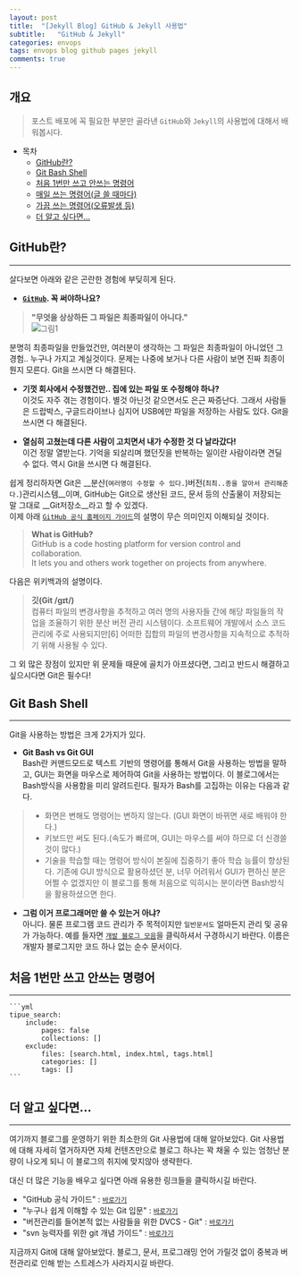 ```yaml
---
layout: post
title:  "[Jekyll Blog] GitHub & Jekyll 사용법"
subtitle:   "GitHub & Jekyll"
categories: envops
tags: envops blog github pages jekyll  
comments: true
---
```



## 개요
> 포스트 배포에 꼭 필요한 부분만 골라낸 `GitHub`와 `Jekyll`의 사용법에 대해서 배워봅시다.  
  
- 목차
	- [GitHub란?](#)
	- [Git Bash Shell](#)
	- [처음 1번만 쓰고 안쓰는 명령어](#)  
	- [매일 쓰는 명령어(글 쓸 때마다)](#)
	- [가끔 쓰는 명령어(오류발생 등)](#)
	- [더 알고 싶다면...](#)
  
  
## GitHub란?  
---
살다보면 아래와 같은 곤란한 경험에 부딪히게 된다.

* __[`GitHub`](https://github.com/). 꼭 써야하나요?__   
> __"무엇을 상상하든 그 파일은 최종파일이 아니다."__  
![그림1](https://theorydb.github.io/assets/img/fun/final-real.jpg)

분명히 최종파일을 만들었건만, 여러분이 생각하는 그 파일은 최종파일이 아니었던 그 경험.. 누구나 가지고 계실것이다. 문제는 나중에 보거나 다른 사람이 보면 진짜 최종이 뭔지 모른다. Git을 쓰시면 다 해결된다.  

* __기껏 회사에서 수정했건만.. 집에 있는 파일 또 수정해야 하나?__   
이것도 자주 겪는 경험이다. 별것 아닌것 같으면서도 은근 짜증난다. 그래서 사람들은 드랍박스, 구글드라이브나 심지어 USB에만 파일을 저장하는 사람도 있다. Git을 쓰시면 다 해결된다.   

* __열심히 고쳤는데 다른 사람이 고치면서 내가 수정한 것 다 날라갔다!__  
이건 정말 열받는다. 기억을 되살리며 했던짓을 반복하는 일이란 사람이라면 견딜 수 없다. 역시 Git을 쓰시면 다 해결된다.  

쉽게 정리하자면 Git은 __분산(`여러명이 수정할 수 있다.`)버전(`최최..종을 알아서 관리해준다.`)관리시스템__이며, GitHub는 Git으로 생산된 코드, 문서 등의 산출물이 저장되는 말 그대로 __Git저장소__라고 할 수 있겠다.  
이제 아래 [`GitHub 공식 홈페이지 가이드`](https://guides.github.com/activities/hello-world/)의 설명이 무슨 의미인지 이해되실 것이다.
> __What is GitHub?__  
> GitHub is a code hosting platform for version control and collaboration.  
> It lets you and others work together on projects from anywhere.  
  
다음은 위키백과의 설명이다.
> __깃(Git /ɡɪt/)__  
> 컴퓨터 파일의 변경사항을 추적하고 여러 명의 사용자들 간에 해당 파일들의 작업을 조율하기 위한 분산 버전 관리 시스템이다. 
> 소프트웨어 개발에서 소스 코드 관리에 주로 사용되지만[6] 어떠한 집합의 파일의 변경사항을 지속적으로 추적하기 위해 사용될 수 있다. 

그 외 많은 장점이 있지만 위 문제들 때문에 골치가 아프셨다면, 그리고 반드시 해결하고 싶으시다면 Git은 필수다!


## Git Bash Shell  
---
Git을 사용하는 방법은 크게 2가지가 있다.  

* __Git Bash vs Git GUI__  
Bash란 커맨드모드로 텍스트 기반의 명령어를 통해서 Git을 사용하는 방법을 말하고, GUI는 화면을 마우스로 제어하여 Git을 사용하는 방법이다. 이 블로그에서는 Bash방식을 사용함을 미리 알려드린다. 필자가 Bash를 고집하는 이유는 다음과 같다.  
>* 화면은 변해도 명령어는 변하지 않는다. (GUI 화면이 바뀌면 새로 배워야 한다.)
>* 키보드만 써도 된다.(속도가 빠르며, GUI는 마우스를 써야 하므로 더 신경쓸 것이 많다.)
>* 기술을 학습할 때는 명령어 방식이 본질에 집중하기 좋아 학습 능률이 향상된다. 
기존에 GUI 방식으로 활용하셨던 분, 너무 어려워서 GUI가 편하신 분은 어쩔 수 없겠지만 이 블로그를 통해 처음으로 익히시는 분이라면 Bash방식을 활용하셨으면 한다.   


* __그럼 이거 프로그래머만 쓸 수 있는거 아냐?__  
아니다. 물론 프로그램 코드 관리가 주 목적이지만 `일반문서도` 얼마든지 관리 및 공유가 가능하다. 예를 들자면 [`개발 블로그 모음`](https://github.com/theorydb/awesome-devblog)을 클릭하셔서 구경하시기 바란다. 이름은 개발자 블로그지만 코드 하나 없는 순수 문서이다.  
  

## 처음 1번만 쓰고 안쓰는 명령어
---
	```yml
	tipue_search:
		include:
			pages: false
			collections: []
		exclude:
			files: [search.html, index.html, tags.html]
			categories: []
			tags: []
	```


## 더 알고 싶다면...  
---
여기까지 블로그를 운영하기 위한 최소한의 Git 사용법에 대해 알아보았다. Git 사용법에 대해 자세히 열거하자면 자체 컨텐츠만으로 블로그 하나는 꽉 채울 수 있는 엄청난 분량이 나오게 되니 이 블로그의 취지에 맞지않아 생략한다.

대신 더 많은 기능을 배우고 싶다면 아래 유용한 링크들을 클릭하시길 바란다.   
* "GitHub 공식 가이드" : [`바로가기`](https://guides.github.com/activities/hello-world/)
* "누구나 쉽게 이해할 수 있는 Git 입문" : [`바로가기`](https://backlog.com/git-tutorial/kr/)  
* "버전관리를 들어본적 없는 사람들을 위한 DVCS - Git" : [`바로가기`](https://www.slideshare.net/ibare/dvcs-git)  
* "svn 능력자를 위한 git 개념 가이드" : [`바로가기`](https://www.slideshare.net/einsub/svn-git-17386752)  



지금까지 Git에 대해 알아보았다. 블로그, 문서, 프로그래밍 언어 가릴것 없이 중복과 버전관리로 인해 받는 스트레스가 사라지시길 바란다.  
